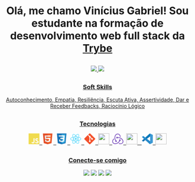 <h1 align="center">
  Olá, me chamo Vinícius Gabriel!
 Sou estudante na formação de desenvolvimento web full stack da <a href="https://www.betrybe.com/formacao-desenvolvimento-   web" target="_blank">Trybe</a>
</h1>

##

<div align="center">
  <a href="https://github.com/VGabriel-7">
  <img height="165em" src="https://github-readme-stats.vercel.app/api?username=VGabriel-7&show_icons=true&theme=tokyonight&include_all_commits=true&count_private=true"/>
  <img height="165em" src="https://github-readme-stats.vercel.app/api/top-langs/?username=VGabriel-7&layout=compact&langs_count=7&theme=tokyonight"/>
</div>
  
  ##
 
<div align="center">
  <h3>Soft Skills</h3>
  <p align="center">Autoconhecimento, Empatia, Resiliência, Escuta Ativa, Assertividade, Dar e Receber Feedbacks, Raciocínio Lógico</p>
 </div>
  
  ##
<div align="center">
  <h3>Tecnologias</h3>
  <div id='lojc' align="center">
  <img src="https://raw.githubusercontent.com/devicons/devicon/master/icons/javascript/javascript-plain.svg" width="30" height="30"/>&nbsp;&nbsp;<img src="https://raw.githubusercontent.com/devicons/devicon/master/icons/html5/html5-original.svg" width="30" height="30"/>&nbsp;&nbsp;<img src="https://raw.githubusercontent.com/devicons/devicon/master/icons/css3/css3-original.svg" width="30" height="30"/>&nbsp;&nbsp;<img src="https://raw.githubusercontent.com/devicons/devicon/master/icons/react/react-original.svg" width="30" height="30"/>&nbsp;&nbsp;<img src="https://github.com/devicons/devicon/blob/master/icons/git/git-original.svg" width="30" height="30"/>&nbsp;&nbsp;<img src="https://testing-library.com/img/logo-large.png" width="30" height="30"/>&nbsp;&nbsp;<img src="https://github.com/devicons/devicon/blob/1119b9f84c0290e0f0b38982099a2bd027a48bf1/icons/redux/redux-original.svg" width="30" height="30"/>&nbsp;&nbsp;<img src="https://cdn.jsdelivr.net/gh/devicons/devicon/icons/npm/npm-original-wordmark.svg" width="30" height="30"/>&nbsp;&nbsp;   <img src="https://github.com/devicons/devicon/blob/master/icons/vscode/vscode-original.svg" width="30" height="30"/>&nbsp;&nbsp;<img src="https://cdn.jsdelivr.net/gh/devicons/devicon/icons/github/github-original.svg" width="30" height="30" background-color="white"/></div>
 
  ##
  
<div align="center">
  <h3>Conecte-se comigo</h3>
  <a href="http://wa.me//5575997145920" target="_blank"><img src="https://img.shields.io/badge/WhatsApp-25D366?style=for-the-badge&logo=whatsapp&logoColor=white" target="_blank"></a>
  <a href="https://instagram.com/gabriel_alm7" target="_blank"><img src="https://img.shields.io/badge/-Instagram-%23E4405F?style=for-the-badge&logo=instagram&logoColor=white" target="_blank"></a>
  <a href="https://www.linkedin.com/in/vin%C3%ADcius-gabriel-055a65230" target="_blank"><img src="https://img.shields.io/badge/-LinkedIn-%230077B5?style=for-the-badge&logo=linkedin&logoColor=white" target="_blank"></a>
  <a href = "viniciusgsa99@gmail.com"><img src="https://img.shields.io/badge/-Gmail-%23333?style=for-the-badge&logo=gmail&logoColor=white" target="_blank"></a>
</div>
  

